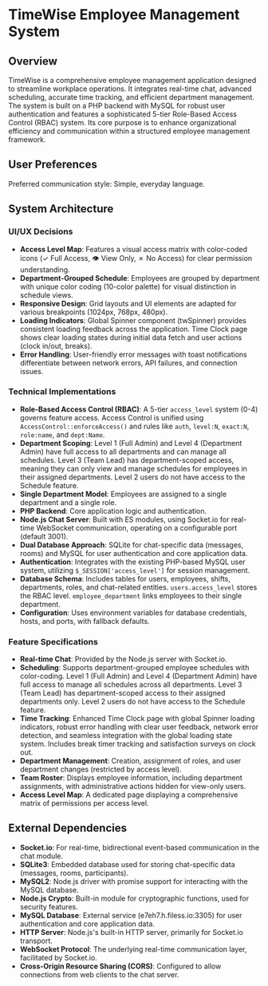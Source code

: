 # TimeWise Employee Management System

## Overview

TimeWise is a comprehensive employee management application designed to streamline workplace operations. It integrates real-time chat, advanced scheduling, accurate time tracking, and efficient department management. The system is built on a PHP backend with MySQL for robust user authentication and features a sophisticated 5-tier Role-Based Access Control (RBAC) system. Its core purpose is to enhance organizational efficiency and communication within a structured employee management framework.

## User Preferences

Preferred communication style: Simple, everyday language.

## System Architecture

### UI/UX Decisions
- **Access Level Map**: Features a visual access matrix with color-coded icons (✓ Full Access, 👁️ View Only, ✗ No Access) for clear permission understanding.
- **Department-Grouped Schedule**: Employees are grouped by department with unique color coding (10-color palette) for visual distinction in schedule views.
- **Responsive Design**: Grid layouts and UI elements are adapted for various breakpoints (1024px, 768px, 480px).
- **Loading Indicators**: Global Spinner component (twSpinner) provides consistent loading feedback across the application. Time Clock page shows clear loading states during initial data fetch and user actions (clock in/out, breaks).
- **Error Handling**: User-friendly error messages with toast notifications differentiate between network errors, API failures, and connection issues.

### Technical Implementations
- **Role-Based Access Control (RBAC)**: A 5-tier `access_level` system (0-4) governs feature access. Access Control is unified using `AccessControl::enforceAccess()` and rules like `auth`, `level:N`, `exact:N`, `role:name`, and `dept:Name`.
- **Department Scoping**: Level 1 (Full Admin) and Level 4 (Department Admin) have full access to all departments and can manage all schedules. Level 3 (Team Lead) has department-scoped access, meaning they can only view and manage schedules for employees in their assigned departments. Level 2 users do not have access to the Schedule feature.
- **Single Department Model**: Employees are assigned to a single department and a single role.
- **PHP Backend**: Core application logic and authentication.
- **Node.js Chat Server**: Built with ES modules, using Socket.io for real-time WebSocket communication, operating on a configurable port (default 3001).
- **Dual Database Approach**: SQLite for chat-specific data (messages, rooms) and MySQL for user authentication and core application data.
- **Authentication**: Integrates with the existing PHP-based MySQL user system, utilizing `$_SESSION['access_level']` for session management.
- **Database Schema**: Includes tables for users, employees, shifts, departments, roles, and chat-related entities. `users.access_level` stores the RBAC level. `employee_department` links employees to their single department.
- **Configuration**: Uses environment variables for database credentials, hosts, and ports, with fallback defaults.

### Feature Specifications
- **Real-time Chat**: Provided by the Node.js server with Socket.io.
- **Scheduling**: Supports department-grouped employee schedules with color-coding. Level 1 (Full Admin) and Level 4 (Department Admin) have full access to manage all schedules across all departments. Level 3 (Team Lead) has department-scoped access to their assigned departments only. Level 2 users do not have access to the Schedule feature.
- **Time Tracking**: Enhanced Time Clock page with global Spinner loading indicators, robust error handling with clear user feedback, network error detection, and seamless integration with the global loading state system. Includes break timer tracking and satisfaction surveys on clock out.
- **Department Management**: Creation, assignment of roles, and user department changes (restricted by access level).
- **Team Roster**: Displays employee information, including department assignments, with administrative actions hidden for view-only users.
- **Access Level Map**: A dedicated page displaying a comprehensive matrix of permissions per access level.

## External Dependencies

- **Socket.io**: For real-time, bidirectional event-based communication in the chat module.
- **SQLite3**: Embedded database used for storing chat-specific data (messages, rooms, participants).
- **MySQL2**: Node.js driver with promise support for interacting with the MySQL database.
- **Node.js Crypto**: Built-in module for cryptographic functions, used for security features.
- **MySQL Database**: External service (e7eh7.h.filess.io:3305) for user authentication and core application data.
- **HTTP Server**: Node.js's built-in HTTP server, primarily for Socket.io transport.
- **WebSocket Protocol**: The underlying real-time communication layer, facilitated by Socket.io.
- **Cross-Origin Resource Sharing (CORS)**: Configured to allow connections from web clients to the chat server.